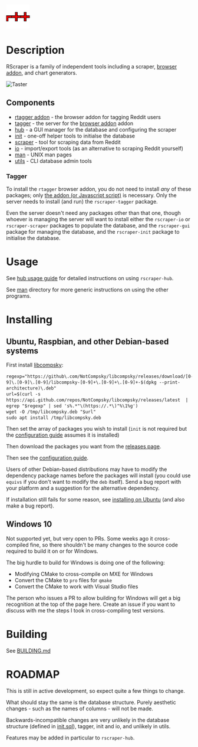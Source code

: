 ![Icon](tagger/browser-addon/icons/64.png)

# Description

RScraper is a family of independent tools including a scraper, [browser addon](tagger), and chart generators.

![Taster](https://user-images.githubusercontent.com/30552567/60394819-d453d280-9b21-11e9-8dd9-323ae460b2bf.png)

## Components

* [rtagger addon](tagger) - the browser addon for tagging Reddit users
* [tagger](tagger) - the server for the [browser addon](tagger) addon
* [hub](hub) - a GUI manager for the database and configuring the scraper
* [init](init) - one-off helper tools to initialse the database
* [scraper](scraper) - tool for scraping data from Reddit
* [io](io) - import/export tools (as an alternative to scraping Reddit yourself)
* [man](man) - UNIX man pages
* [utils](utils) - CLI database admin tools

### Tagger

To install the `rtagger` browser addon, you do not need to install *any* of these packages; only [the addon (or Javascript script)](tagger) is necessary. Only the server needs to install (and run) the `rscraper-tagger` package.

Even the server doesn't need any packages other than that one, though whoever is managing the server will want to install either the `rscraper-io` or `rscraper-scraper` packages to populate the database, and the `rscraper-gui` package for managing the database, and the `rscraper-init` package to initialise the database.

# Usage

See [hub usage guide](guides/hub.md) for detailed instructions on using `rscraper-hub`.

See [man](man) directory for more generic instructions on using the other programs.

# Installing

## Ubuntu, Raspbian, and other Debian-based systems

First install [libcompsky](https://github.com/NotCompsky/libcompsky):

    regexp="https://github\.com/NotCompsky/libcompsky/releases/download/[0-9]\.[0-9]\.[0-9]/libcompsky-[0-9]+\.[0-9]+\.[0-9]+-$(dpkg --print-architecture)\.deb"
    url=$(curl -s https://api.github.com/repos/NotCompsky/libcompsky/releases/latest  |  egrep "$regexp" | sed 's%.*"\(https://.*\)"%\1%g')
    wget -O /tmp/libcompsky.deb "$url"
    sudo apt install /tmp/libcompsky.deb

Then set the array of packages you wish to install (`init` is not required but the [configuration guide](INSTALLING_UBUNTU.md#Configuring) assumes it is installed)

Then download the packages you want from the [releases page](releases).

Then see the [configuration guide](INSTALLING_UBUNTU.md#Configuring).

Users of other Debian-based distributions may have to modify the dependency package names before the packages will install (you could use `equivs` if you don't want to modify the `deb` itself). Send a bug report with your platform and a suggestion for the alternative dependency.

If installation still fails for some reason, see [installing on Ubuntu](INSTALLING_UBUNTU.md) (and also make a bug report).

## Windows 10

Not supported yet, but very open to PRs. Some weeks ago it cross-compiled fine, so there shouldn't be many changes to the source code required to build it on or for Windows.

The big hurdle to build for Windows is doing one of the following:

* Modifying CMake to cross-compile on MXE for Windows
* Convert the CMake to `pro` files for `qmake`
* Convert the CMake to work with Visual Studio files

The person who issues a PR to allow building for Windows will get a big recognition at the top of the page here. Create an issue if you want to discuss with me the steps I took in cross-compiling test versions.

# Building

See [BUILDING.md](BUILDING.md)

# ROADMAP

This is still in active development, so expect quite a few things to change.

What should stay the same is the database structure. Purely aesthetic changes - such as the names of columns - will not be made.

Backwards-incompatible changes are very unlikely in the database structure (defined in [init.sql](init/src/init.sql)), tagger, init and io, and unlikely in utils.

Features may be added in particular to `rscraper-hub`.
